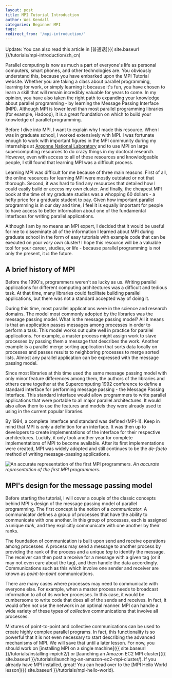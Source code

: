 ```yaml
---
layout: post
title: MPI Tutorial Introduction
author: Wes Kendall
categories: Beginner MPI
tags:
redirect_from: '/mpi-introduction/'
---
```


Update: You can also read this article in [普通话]({{ site.baseurl }}/tutorials/mpi-introduction/zh_cn)

Parallel computing is now as much a part of everyone's life as personal computers, smart phones, and other technologies are. You obviously understand this, because you have embarked upon the MPI Tutorial website. Whether you are taking a class about parallel programming, learning for work, or simply learning it because it's fun, you have chosen to learn a skill that will remain incredibly valuable for years to come. In my opinion, you have also taken the right path to expanding your knowledge about parallel programming - by learning the Message Passing Interface (MPI). Although MPI is lower level than most parallel programming libraries (for example, Hadoop), it is a great foundation on which to build your knowledge of parallel programming.

Before I dive into MPI, I want to explain why I made this resource. When I was in graduate school, I worked extensively with MPI. I was fortunate enough to work with important figures in the MPI community during my internships at [Argonne National Laboratory](http://www.anl.gov) and to use MPI on large supercomputing resources to do crazy things in my doctoral research. However, even with access to all of these resources and knowledgeable people, I still found that learning MPI was a difficult process.

Learning MPI was difficult for me because of three main reasons. First of all, the online resources for learning MPI were mostly outdated or not that thorough. Second, it was hard to find any resources that detailed how I could easily build or access my own cluster. And finally, the cheapest MPI book at the time of my graduate studies was a whopping 60 dollars - a hefty price for a graduate student to pay. Given how important parallel programming is in our day and time, I feel it is equally important for people to have access to better information about one of the fundamental interfaces for writing parallel applications.

Although I am by no means an MPI expert, I decided that it would be useful for me to disseminate all of the information I learned about MPI during graduate school in the form of easy tutorials with example code that can be executed on your *very own* cluster! I hope this resource will be a valuable tool for your career, studies, or life - because parallel programming is not only the present, it *is* the future.

## A brief history of MPI
Before the 1990's, programmers weren't as lucky as us. Writing parallel applications for different computing architectures was a difficult and tedious task. At that time, many libraries could facilitate building parallel applications, but there was not a standard accepted way of doing it.

During this time, most parallel applications were in the science and research domains. The model most commonly adopted by the libraries was the message passing model. What is the message passing model? All it means is that an application passes messages among processes in order to perform a task. This model works out quite well in practice for parallel applications. For example, a master process might assign work to slave processes by passing them a message that describes the work. Another example is a parallel merge sorting application that sorts data locally on processes and passes results to neighboring processes to merge sorted lists. Almost any parallel application can be expressed with the message passing model.

Since most libraries at this time used the same message passing model with only minor feature differences among them, the authors of the libraries and others came together at the Supercomputing 1992 conference to define a standard interface for performing message passing - the Message Passing Interface. This standard interface would allow programmers to write parallel applications that were portable to all major parallel architectures. It would also allow them to use the features and models they were already used to using in the current popular libraries.

By 1994, a complete interface and standard was defined (MPI-1). Keep in mind that MPI is *only* a definition for an interface. It was then up to developers to create implementations of the interface for their respective architectures. Luckily, it only took another year for complete implementations of MPI to become available. After its first implementations were created, MPI was widely adopted and still continues to be the *de-facto* method of writing message-passing applications.

![An accurate representation of the first MPI programmers.](90s_nerd.jpg)
*An accurate representation of the first MPI programmers.*

## MPI's design for the message passing model
Before starting the tutorial, I will cover a couple of the classic concepts behind MPI's design of the message passing model of parallel programming. The first concept is the notion of a *communicator*. A communicator defines a group of processes that have the ability to communicate with one another. In this group of processes, each is assigned a unique *rank*, and they explicitly communicate with one another by their ranks.

The foundation of communication is built upon send and receive operations among processes. A process may send a message to another process by providing the rank of the process and a unique *tag* to identify the message. The receiver can then post a receive for a message with a given tag (or it may not even care about the tag), and then handle the data accordingly. Communications such as this which involve one sender and receiver are known as *point-to-point* communications.

There are many cases where processes may need to communicate with everyone else. For example, when a master process needs to broadcast information to all of its worker processes. In this case, it would be cumbersome to write code that does all of the sends and receives. In fact, it would often not use the network in an optimal manner. MPI can handle a wide variety of these types of *collective* communications that involve all processes.

Mixtures of point-to-point and collective communications can be used to create highly complex parallel programs. In fact, this functionality is so powerful that it is not even necessary to start describing the advanced mechanisms of MPI. We will save that until a later lesson. For now, you should work on [installing MPI on a single machine]({{ site.baseurl }}/tutorials/installing-mpich2/) or [launching an Amazon EC2 MPI cluster]({{ site.baseurl }}/tutorials/launching-an-amazon-ec2-mpi-cluster/). If you already have MPI installed, great! You can head over to the [MPI Hello World lesson]({{ site.baseurl }}/tutorials/mpi-hello-world).
